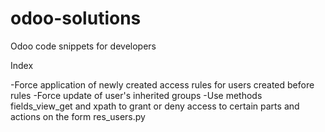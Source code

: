 # odoo-solutions
Odoo code snippets for developers

Index

-Force application of newly created access rules for users created before rules 
-Force update of user's inherited groups
-Use methods fields_view_get and xpath to grant or deny access to certain parts and actions on the form
res_users.py

